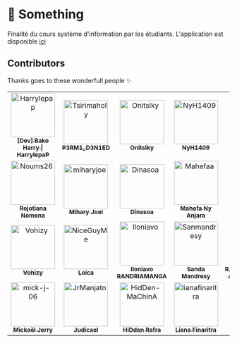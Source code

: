 # 🥰 Something

Finalité du cours système d'information par les étudiants. L'application est disponible  [içi](https://somemain.herokuapp.com/)

## Contributors

Thanks goes to these wonderfull people ✨
<!-- readme: collaborators,contributors -start -->
<table>
<tr>
    <td align="center">
        <a href="https://github.com/Harrylepap">
            <img src="https://avatars.githubusercontent.com/u/17026924?v=4" width="100;" alt="Harrylepap"/>
            <br />
            <sub><b>[Dev] Bako Harry | HarrylepaP</b></sub>
        </a>
    </td>
    <td align="center">
        <a href="https://github.com/Tsirimaholy">
            <img src="https://avatars.githubusercontent.com/u/72337259?v=4" width="100;" alt="Tsirimaholy"/>
            <br />
            <sub><b>P3RM1_D3N1ED</b></sub>
        </a>
    </td>
    <td align="center">
        <a href="https://github.com/Onitsiky">
            <img src="https://avatars.githubusercontent.com/u/98632897?v=4" width="100;" alt="Onitsiky"/>
            <br />
            <sub><b>Onitsiky</b></sub>
        </a>
    </td>
    <td align="center">
        <a href="https://github.com/NyH1409">
            <img src="https://avatars.githubusercontent.com/u/98644255?v=4" width="100;" alt="NyH1409"/>
            <br />
            <sub><b>NyH1409</b></sub>
        </a>
    </td>
    <td align="center">
        <a href="https://github.com/Anjaraniaina">
            <img src="https://avatars.githubusercontent.com/u/98638459?v=4" width="100;" alt="Anjaraniaina"/>
            <br />
            <sub><b>Anjaraniaina RATSIMBAZAFY</b></sub>
        </a>
    </td>
    <td align="center">
        <a href="https://github.com/Sarobidy-23">
            <img src="https://avatars.githubusercontent.com/u/100074450?v=4" width="100;" alt="Sarobidy-23"/>
            <br />
            <sub><b>Sarobidy-23</b></sub>
        </a>
    </td></tr>
<tr>
    <td align="center">
        <a href="https://github.com/Noums26">
            <img src="https://avatars.githubusercontent.com/u/89130212?v=4" width="100;" alt="Noums26"/>
            <br />
            <sub><b>Rojotiana Nomena</b></sub>
        </a>
    </td>
    <td align="center">
        <a href="https://github.com/miharyjoe">
            <img src="https://avatars.githubusercontent.com/u/72041096?v=4" width="100;" alt="miharyjoe"/>
            <br />
            <sub><b>Mihary Joel</b></sub>
        </a>
    </td>
    <td align="center">
        <a href="https://github.com/Dinasoa">
            <img src="https://avatars.githubusercontent.com/u/99045924?v=4" width="100;" alt="Dinasoa"/>
            <br />
            <sub><b>Dinasoa</b></sub>
        </a>
    </td>
    <td align="center">
        <a href="https://github.com/Mahefaa">
            <img src="https://avatars.githubusercontent.com/u/98638690?v=4" width="100;" alt="Mahefaa"/>
            <br />
            <sub><b>Mahefa Ny Anjara</b></sub>
        </a>
    </td>
    <td align="center">
        <a href="https://github.com/NyAndoMayah">
            <img src="https://avatars.githubusercontent.com/u/99728289?v=4" width="100;" alt="NyAndoMayah"/>
            <br />
            <sub><b>NyAndoMayah</b></sub>
        </a>
    </td>
    <td align="center">
        <a href="https://github.com/Miaritiana">
            <img src="https://avatars.githubusercontent.com/u/97837302?v=4" width="100;" alt="Miaritiana"/>
            <br />
            <sub><b>Miaritiana</b></sub>
        </a>
    </td></tr>
<tr>
    <td align="center">
        <a href="https://github.com/Vohizy">
            <img src="https://avatars.githubusercontent.com/u/99481011?v=4" width="100;" alt="Vohizy"/>
            <br />
            <sub><b>Vohizy</b></sub>
        </a>
    </td>
    <td align="center">
        <a href="https://github.com/NiceGuyMe">
            <img src="https://avatars.githubusercontent.com/u/95331041?v=4" width="100;" alt="NiceGuyMe"/>
            <br />
            <sub><b>Loïca</b></sub>
        </a>
    </td>
    <td align="center">
        <a href="https://github.com/Iloniavo">
            <img src="https://avatars.githubusercontent.com/u/99529538?v=4" width="100;" alt="Iloniavo"/>
            <br />
            <sub><b>Iloniavo RANDRIAMANGA</b></sub>
        </a>
    </td>
    <td align="center">
        <a href="https://github.com/Sanmandresy">
            <img src="https://avatars.githubusercontent.com/u/98638893?v=4" width="100;" alt="Sanmandresy"/>
            <br />
            <sub><b>Sanda Mandresy</b></sub>
        </a>
    </td>
    <td align="center">
        <a href="https://github.com/AmourRamanantsiresy">
            <img src="https://avatars.githubusercontent.com/u/95756837?v=4" width="100;" alt="AmourRamanantsiresy"/>
            <br />
            <sub><b>RAMANANTSIRESY Amour Bien Aimé</b></sub>
        </a>
    </td>
    <td align="center">
        <a href="https://github.com/Fanirykeziah">
            <img src="https://avatars.githubusercontent.com/u/99541592?v=4" width="100;" alt="Fanirykeziah"/>
            <br />
            <sub><b>Fanirykeziah</b></sub>
        </a>
    </td></tr>
<tr>
    <td align="center">
        <a href="https://github.com/mick-j-06">
            <img src="https://avatars.githubusercontent.com/u/99274861?v=4" width="100;" alt="mick-j-06"/>
            <br />
            <sub><b>Mickaël Jerry</b></sub>
        </a>
    </td>
    <td align="center">
        <a href="https://github.com/JrManjato">
            <img src="https://avatars.githubusercontent.com/u/99041636?v=4" width="100;" alt="JrManjato"/>
            <br />
            <sub><b>Judicael</b></sub>
        </a>
    </td>
    <td align="center">
        <a href="https://github.com/HidDen-MaChinA">
            <img src="https://avatars.githubusercontent.com/u/98639271?v=4" width="100;" alt="HidDen-MaChinA"/>
            <br />
            <sub><b>HiDden Rafra</b></sub>
        </a>
    </td>
    <td align="center">
        <a href="https://github.com/lianafinaritra">
            <img src="https://avatars.githubusercontent.com/u/100028310?v=4" width="100;" alt="lianafinaritra"/>
            <br />
            <sub><b>Liana Finaritra</b></sub>
        </a>
    </td>
    <td align="center">
        <a href="https://github.com/njaina">
            <img src="https://avatars.githubusercontent.com/u/98956159?v=4" width="100;" alt="njaina"/>
            <br />
            <sub><b>njaina</b></sub>
        </a>
    </td></tr>
</table>
<!-- readme: collaborators,contributors -end -->
